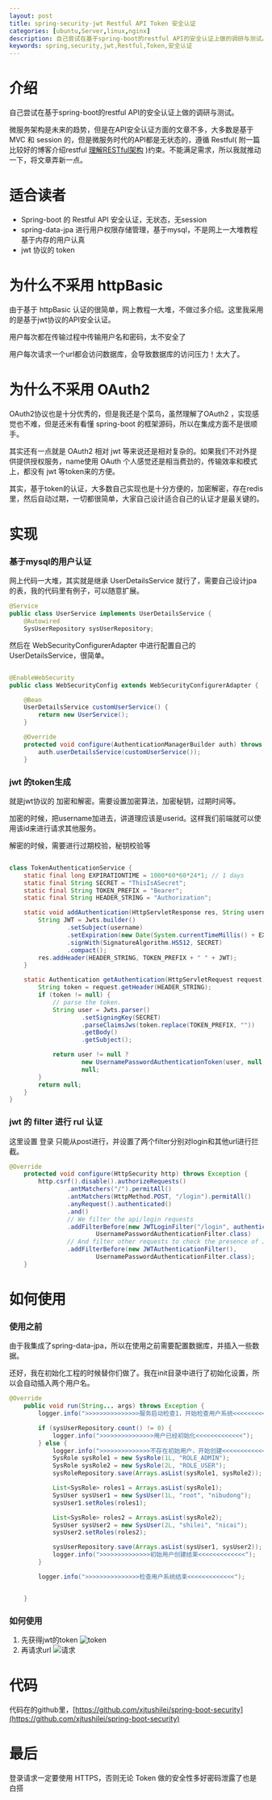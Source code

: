 ```yaml
---
layout: post
title: spring-security-jwt Restful API Token 安全认证
categories: [ubuntu,Server,linux,nginx]
description: 自己尝试在基于spring-boot的restful API的安全认证上做的调研与测试。
keywords: spring,security,jwt,Restful,Token,安全认证
---
```




# 介绍


自己尝试在基于spring-boot的restful API的安全认证上做的调研与测试。

微服务架构是未来的趋势，但是在API安全认证方面的文章不多，大多数是基于 MVC 和 session 的，但是微服务时代的API都是无状态的，遵循 Restful( 附一篇比较好的博客介绍restful [理解RESTful架构](http://www.ruanyifeng.com/blog/2011/09/restful.html) )约束。不能满足需求，所以我就推动一下，将文章弄新一点。


# 适合读者

- Spring-boot 的 Restful API 安全认证，无状态，无session
- spring-data-jpa 进行用户权限存储管理，基于mysql，不是网上一大堆教程基于内存的用户认真
- jwt 协议的 token

# 为什么不采用 httpBasic

由于基于 httpBasic 认证的很简单，网上教程一大堆，不做过多介绍。这里我采用的是基于jwt协议的API安全认证。

用户每次都在传输过程中传输用户名和密码，太不安全了

用户每次请求一个url都会访问数据库，会导致数据库的访问压力！太大了。


# 为什么不采用 OAuth2 

OAuth2协议也是十分优秀的，但是我还是个菜鸟，虽然理解了OAuth2 ，实现感觉也不难，但是还米有看懂 spring-boot 的框架源码，所以在集成方面不是很顺手。

其实还有一点就是 OAuth2 相对 jwt 等来说还是相对复杂的。如果我们不对外提供提供授权服务，name使用 OAuth 个人感觉还是相当费劲的，传输效率和模式上，都没有 jwt 等token来的方便。
  
其实，基于token的认证，大多数自己实现也是十分方便的，加密解密，存在redis里，然后自动过期，一切都很简单，大家自己设计适合自己的认证才是最关键的。


# 实现

### 基于mysql的用户认证

网上代码一大堆，其实就是继承  UserDetailsService 就行了，需要自己设计jpa的表，我的代码里有例子，可以随意扩展。

```java
@Service
public class UserService implements UserDetailsService {
    @Autowired
    SysUserRepository sysUserRepository;
```

然后在 WebSecurityConfigurerAdapter 中进行配置自己的 UserDetailsService，很简单。 

```java

@EnableWebSecurity
public class WebSecurityConfig extends WebSecurityConfigurerAdapter {

    @Bean
    UserDetailsService customUserService() {
        return new UserService();
    }

    @Override
    protected void configure(AuthenticationManagerBuilder auth) throws Exception {
        auth.userDetailsService(customUserService());
    }
```

### jwt 的token生成

就是jwt协议的 加密和解密。需要设置加密算法，加密秘钥，过期时间等。

加密的时候，把username加进去，讲道理应该是userid。这样我们前端就可以使用该id来进行请求其他服务。

解密的时候，需要进行过期校验，秘钥校验等

```java

class TokenAuthenticationService {
    static final long EXPIRATIONTIME = 1000*60*60*24*1; // 1 days
    static final String SECRET = "ThisIsASecret";
    static final String TOKEN_PREFIX = "Bearer";
    static final String HEADER_STRING = "Authorization";

    static void addAuthentication(HttpServletResponse res, String username) {
        String JWT = Jwts.builder()
                .setSubject(username)
                .setExpiration(new Date(System.currentTimeMillis() + EXPIRATIONTIME))
                .signWith(SignatureAlgorithm.HS512, SECRET)
                .compact();
        res.addHeader(HEADER_STRING, TOKEN_PREFIX + " " + JWT);
    }

    static Authentication getAuthentication(HttpServletRequest request) {
        String token = request.getHeader(HEADER_STRING);
        if (token != null) {
            // parse the token.
            String user = Jwts.parser()
                    .setSigningKey(SECRET)
                    .parseClaimsJws(token.replace(TOKEN_PREFIX, ""))
                    .getBody()
                    .getSubject();

            return user != null ?
                    new UsernamePasswordAuthenticationToken(user, null, emptyList()) :
                    null;
        }
        return null;
    }
}
```

### jwt 的 filter 进行 rul 认证

这里设置 登录 只能从post进行，并设置了两个filter分别对login和其他url进行拦截。

```java
@Override
    protected void configure(HttpSecurity http) throws Exception {
        http.csrf().disable().authorizeRequests()
                .antMatchers("/").permitAll()
                .antMatchers(HttpMethod.POST, "/login").permitAll()
                .anyRequest().authenticated()
                .and()
                // We filter the api/login requests
                .addFilterBefore(new JWTLoginFilter("/login", authenticationManager()),
                        UsernamePasswordAuthenticationFilter.class)
                // And filter other requests to check the presence of JWT in header
                .addFilterBefore(new JWTAuthenticationFilter(),
                        UsernamePasswordAuthenticationFilter.class);
    }

```

# 如何使用

### 使用之前

由于我集成了spring-data-jpa，所以在使用之前需要配置数据库，并插入一些数据。

还好，我在初始化工程的时候替你们做了。我在init目录中进行了初始化设置，所以会自动插入两个用户名。
```java
@Override
    public void run(String... args) throws Exception {
        logger.info(">>>>>>>>>>>>>>>服务启动检查1，开始检查用户系统<<<<<<<<<<<<<");

        if (sysUserRepository.count() != 0) {
            logger.info(">>>>>>>>>>>>>>>用户已经初始化<<<<<<<<<<<<<");
        } else {
            logger.info(">>>>>>>>>>>>>>不存在初始用户，开始创建<<<<<<<<<<<<<");
            SysRole sysRole1 = new SysRole(1L, "ROLE_ADMIN");
            SysRole sysRole2 = new SysRole(2L, "ROLE_USER");
            sysRoleRepository.save(Arrays.asList(sysRole1, sysRole2));

            List<SysRole> roles1 = Arrays.asList(sysRole1);
            SysUser sysUser1 = new SysUser(1L, "root", "nibudong");
            sysUser1.setRoles(roles1);

            List<SysRole> roles2 = Arrays.asList(sysRole2);
            SysUser sysUser2 = new SysUser(2L, "shilei", "nicai");
            sysUser2.setRoles(roles2);

            sysUserRepository.save(Arrays.asList(sysUser1, sysUser2));
            logger.info(">>>>>>>>>>>>>>初始用户创建结束<<<<<<<<<<<<<");
        }

        logger.info(">>>>>>>>>>>>>>>检查用户系统结束<<<<<<<<<<<<<");


    }
```

### 如何使用

1. 先获得jwt的token
    ![token](/images/blog/spring-security-jwt/1.png)
2. 再请求url
     ![请求](/images/blog/spring-security-jwt/2.png)

# 代码

代码在的github里，[https://github.com/xjtushilei/spring-boot-security](https://github.com/xjtushilei/spring-boot-security)

# 最后

登录请求一定要使用 HTTPS，否则无论 Token 做的安全性多好密码泄露了也是白搭

